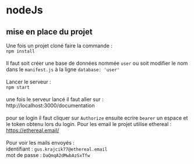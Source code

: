 # nodeJs
## mise en place du projet 
Une fois un projet cloné faire la commande : <br>
`npm install` <br><br>
Il faut soit créer une base de données nommée `user` ou soit modifier le nom dans le `manifest.js` à la ligne `database: 'user'`<br><br>
Lancer le serveur : <br>
`npm start` <br><br>
une fois le serveur lancé il faut aller sur :  http://localhost:3000/documentation <br><br>
pour se login il faut cliquer sur `Authorize` ensuite ecrire `bearer` un espace et le token obtenu lors du login.
Pour les email le projet utilise ethereal : https://ethereal.email/ <br><br>
Pour voir les mails envoyés : <br>
identifiant : `gus.krajcik77@ethereal.email`<br>
mot de passe : `DaQmqA2dMwbAzSxTfw`

